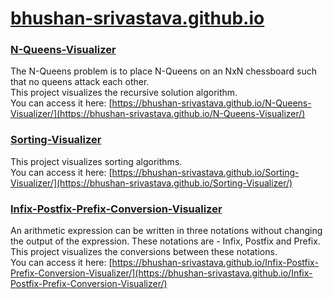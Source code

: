 # [bhushan-srivastava.github.io](https://github.com/bhushan-srivastava/) 

### [N-Queens-Visualizer](https://bhushan-srivastava.github.io/N-Queens-Visualizer/) 
The N-Queens problem is to place N-Queens on an NxN chessboard such that no queens attack each other.  
This project visualizes the recursive solution algorithm.  
You can access it here: [https://bhushan-srivastava.github.io/N-Queens-Visualizer/](https://bhushan-srivastava.github.io/N-Queens-Visualizer/) 

### [Sorting-Visualizer](https://bhushan-srivastava.github.io/Sorting-Visualizer/) 
This project visualizes sorting algorithms.  
You can access it here: [https://bhushan-srivastava.github.io/Sorting-Visualizer/](https://bhushan-srivastava.github.io/Sorting-Visualizer/) 

### [Infix-Postfix-Prefix-Conversion-Visualizer](https://bhushan-srivastava.github.io/Infix-Postfix-Prefix-Conversion-Visualizer/) 
An arithmetic expression can be written in three notations without changing the output of the expression. These notations are - Infix, Postfix and Prefix.  
This project visualizes the conversions between these notations.  
You can access it here: [https://bhushan-srivastava.github.io/Infix-Postfix-Prefix-Conversion-Visualizer/](https://bhushan-srivastava.github.io/Infix-Postfix-Prefix-Conversion-Visualizer/) 
